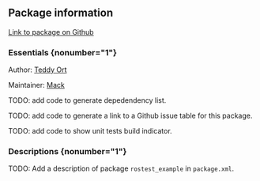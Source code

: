 <div id='rostest_example-autogenerated' markdown='1'>


<!-- do not edit this file, autogenerated -->

## Package information 

[Link to package on Github](github:org=duckietown,repo=Software,path=60-templates/rostest_example,branch=andrea-config)

### Essentials {nonumber="1"}

Author: [Teddy Ort](mailto:teddy@mit.edu)

Maintainer: [Mack](mailto:mack@duckietown.org)

TODO: add code to generate depedendency list.

TODO: add code to generate a link to a Github issue table for this package.

TODO: add code to show unit tests build indicator.

### Descriptions {nonumber="1"}

TODO: Add a description of package `rostest_example` in `package.xml`.



</div>

